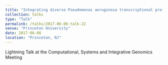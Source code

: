 ```yaml
---
title: "Integrating diverse Pseudomonas aeruginosa transcriptional profiles"
collection: talks
type: "Talk"
permalink: /talks/2017-06-08-talk-22
venue: "Princeton University"
date: 2017-06-08
location: "Princeton, NJ"
---
```


Lightning Talk at the Computational, Systems and Integrative Genomics Meeting
